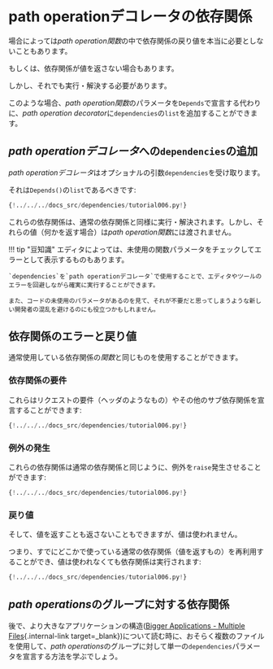 # path operationデコレータの依存関係

場合によっては*path operation関数*の中で依存関係の戻り値を本当に必要としないこともあります。

もしくは、依存関係が値を返さない場合もあります。

しかし、それでも実行・解決する必要があります。

このような場合、*path operation関数*のパラメータを`Depends`で宣言する代わりに、*path operation decorator*に`dependencies`の`list`を追加することができます。

##  *path operationデコレータ*への`dependencies`の追加

*path operationデコレータ*はオプショナルの引数`dependencies`を受け取ります。

それは`Depends()`の`list`であるべきです:

```Python hl_lines="17"
{!../../../docs_src/dependencies/tutorial006.py!}
```

これらの依存関係は、通常の依存関係と同様に実行・解決されます。しかし、それらの値（何かを返す場合）は*path operation関数*には渡されません。

!!! tip "豆知識"
    エディタによっては、未使用の関数パラメータをチェックしてエラーとして表示するものもあります。

    `dependencies`を`path operationデコレータ`で使用することで、エディタやツールのエラーを回避しながら確実に実行することができます。

    また、コードの未使用のパラメータがあるのを見て、それが不要だと思ってしまうような新しい開発者の混乱を避けるのにも役立つかもしれません。

## 依存関係のエラーと戻り値

通常使用している依存関係の*関数*と同じものを使用することができます。

### 依存関係の要件

これらはリクエストの要件（ヘッダのようなもの）やその他のサブ依存関係を宣言することができます:

```Python hl_lines="6 11"
{!../../../docs_src/dependencies/tutorial006.py!}
```

### 例外の発生

これらの依存関係は通常の依存関係と同じように、例外を`raise`発生させることができます:

```Python hl_lines="8 13"
{!../../../docs_src/dependencies/tutorial006.py!}
```

### 戻り値

そして、値を返すことも返さないこともできますが、値は使われません。

つまり、すでにどこかで使っている通常の依存関係（値を返すもの）を再利用することができ、値は使われなくても依存関係は実行されます:

```Python hl_lines="9 14"
{!../../../docs_src/dependencies/tutorial006.py!}
```

## *path operations*のグループに対する依存関係

後で、より大きなアプリケーションの構造([Bigger Applications - Multiple Files](../../tutorial/bigger-applications.md){.internal-link target=_blank})について読む時に、おそらく複数のファイルを使用して、*path operations*のグループに対して単一の`dependencies`パラメータを宣言する方法を学ぶでしょう。
